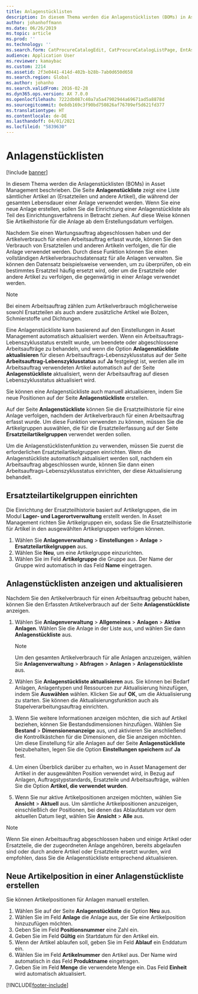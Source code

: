 ```yaml
---
title: Anlagenstücklisten
description: In diesem Thema werden die Anlagenstücklisten (BOMs) in Asset Management beschrieben.
author: johanhoffmann
ms.date: 06/26/2019
ms.topic: article
ms.prod: ''
ms.technology: ''
ms.search.form: CatProcureCatalogEdit, CatProcureCatalogListPage, EntAssetStandardSparePartsItemGroup, EntAssetObjectBOM
audience: Application User
ms.reviewer: kamaybac
ms.custom: 2214
ms.assetid: 2f3e0441-414d-402b-b28b-7ab0d650d658
ms.search.region: Global
ms.author: johanho
ms.search.validFrom: 2016-02-28
ms.dyn365.ops.version: AX 7.0.0
ms.openlocfilehash: 7222db087c40a7a5a47902944a69671ad5a8878d
ms.sourcegitcommit: 0e8db169c3f90bd750826af76709ef5d621fd377
ms.translationtype: HT
ms.contentlocale: de-DE
ms.lasthandoff: 04/01/2021
ms.locfileid: "5839630"
---
```

# <a name="asset-boms"></a>Anlagenstücklisten

[!include [banner](../../includes/banner.md)]

 

In diesem Thema werden die Anlagenstücklisten (BOMs) in Asset Management beschrieben. Die Seite **Anlagenstückliste** zeigt eine Liste sämtlicher Artikel an (Ersatzteilen und andere Artikel), die während der gesamten Lebensdauer einer Anlage verwendet werden. Wenn Sie eine neue Anlage erstellen, sollen Sie die Einrichtung einer Anlagenstückliste als Teil des Einrichtungsverfahrens in Betracht ziehen. Auf diese Weise können Sie Artikelhistorie für die Anlage ab dem Erstellungsdatum verfolgen.

Nachdem Sie einen Wartungsauftrag abgeschlossen haben und der Artikelverbrauch für einen Arbeitsauftrag erfasst wurde, können Sie den Verbrauch von Ersatzteilen und anderen Artikeln verfolgen, die für die Anlage verwendet werden. Durch diese Funktion können Sie einen vollständigen Artikelverbrauchsdatensatz für alle Anlagen verwalten. Sie können den Datensatz beispielsweise verwenden, um zu überprüfen, ob ein bestimmtes Ersatzteil häufig ersetzt wird, oder um die Ersatzteile oder andere Artikel zu verfolgen, die gegenwärtig in einer Anlage verwendet werden.

> [!NOTE]
> Bei einem Arbeitsauftrag zählen zum Artikelverbrauch möglicherweise sowohl Ersatzteilen als auch andere zusätzliche Artikel wie Bolzen, Schmierstoffe und Dichtungen.

Eine Anlagenstückliste kann basierend auf den Einstellungen in Asset Management automatisch aktualisiert werden. Wenn ein Arbeitsauftrags-Lebenszyklusstatus erstellt wurde, um beendete oder abgeschlossene Arbeitsaufträge zu behandeln, und wenn die Option **Anlagenstückliste aktualisieren** für diesen Arbeitsauftrags-Lebenszyklusstatus auf der Seite **Arbeitsauftrag-Lebenszyklusstatus** auf **Ja** festgelegt ist, werden alle im Arbeitsauftrag verwendeten Artikel automatisch auf der Seite **Anlagenstückliste** aktualisiert, wenn der Arbeitsauftrag auf diesen Lebenszyklusstatus aktualisiert wird. 


Sie können eine Anlagenstückliste auch manuell aktualisieren, indem Sie neue Positionen auf der Seite **Anlagenstückliste** erstellen.

Auf der Seite **Anlagenstückliste** können Sie die Ersatzteilhistorie für eine Anlage verfolgen, nachdem der Artikelverbrauch für einen Arbeitsauftrag erfasst wurde. Um diese Funktion verwenden zu können, müssen Sie die Artikelgruppen auswählen, die für die Ersatzteilerfassung auf der Seite **Ersatzteilartikelgruppen** verwendet werden sollen.

Um die Anlagenstücklistenfunktion zu verwenden, müssen Sie zuerst die erforderlichen Ersatzteilartikelgruppen einrichten. Wenn die Anlagenstückliste automatisch aktualisiert werden soll, nachdem ein Arbeitsauftrag abgeschlossen wurde, können Sie dann einen Arbeitsauftrags-Lebenszyklusstatus einrichten, der diese Aktualisierung behandelt. 


## <a name="set-up-spare-parts-item-groups"></a>Ersatzteilartikelgruppen einrichten

Die Einrichtung der Ersatzteilhistorie basiert auf Artikelgruppen, die im Modul **Lager- und Lagerortverwaltung** erstellt werden. In Asset Management richten Sie Artikelgruppen ein, sodass Sie die Ersatzteilhistorie für Artikel in den ausgewählten Artikelgruppen verfolgen können.

1. Wählen Sie **Anlagenverwaltung** \> **Einstellungen** \> **Anlage** \> **Ersatzteilartikelgruppen** aus.
2. Wählen Sie **Neu**, um eine Artikelgruppe einzurichten.
3. Wählen Sie im Feld **Artikelgruppe** die Gruppe aus. Der Name der Gruppe wird automatisch in das Feld **Name** eingetragen.

## <a name="view-and-update-asset-boms"></a>Anlagenstücklisten anzeigen und aktualisieren

Nachdem Sie den Artikelverbrauch für einen Arbeitsauftrag gebucht haben, können Sie den Erfassten Artikelverbrauch auf der Seite **Anlagenstückliste** anzeigen.

1. Wählen Sie **Anlagenverwaltung** \> **Allgemeines** \> **Anlagen** \> **Aktive Anlagen**. Wählen Sie die Anlage in der Liste aus, und wählen Sie dann **Anlagenstückliste** aus.

    > [!NOTE]
    > Um den gesamten Artikelverbrauch für alle Anlagen anzuzeigen, wählen Sie **Anlagenverwaltung** \> **Abfragen** \> **Anlagen** \> **Anlagenstückliste** aus.

2. Wählen Sie **Anlagenstückliste aktualisieren** aus. Sie können bei Bedarf Anlagen, Anlagentypen und Ressourcen zur Aktualisierung hinzufügen, indem Sie **Auswählen** wählen. Klicken Sie auf **OK**, um die Aktualisierung zu starten. Sie können die Aktualisierungsfunktion auch als Stapelverarbeitungsauftrag einrichten.
3. Wenn Sie weitere Informationen anzeigen möchten, die sich auf Artikel beziehen, können Sie Bestandsdimensionen hinzufügen. Wählen Sie **Bestand** \> **Dimensionenanzeige** aus, und aktivieren Sie anschließend die Kontrollkästchen für die Dimensionen, die Sie anzeigen möchten. Um diese Einstellung für alle Anlagen auf der Seite **Anlagenstückliste** beizubehalten, legen Sie die Option **Einstellungen speichern** auf **Ja** fest.
4. Um einen Überblick darüber zu erhalten, wo in Asset Management der Artikel in der ausgewählten Position verwendet wird, in Bezug auf Anlagen, Auftragstypstandards, Ersatzteile und Arbeitsaufträge, wählen Sie die Option **Artikel, die verwendet wurden**. 
5. Wenn Sie nur aktive Artikelpositionen anzeigen möchten, wählen Sie **Ansicht** \> **Aktuell** aus. Um sämtliche Artikelpositionen anzuzeigen, einschließlich der Positionen, bei denen das Ablaufdatum vor dem aktuellen Datum liegt, wählen Sie **Ansicht** \> **Alle** aus.

> [!NOTE]
> Wenn Sie einen Arbeitsauftrag abgeschlossen haben und einige Artikel oder Ersatzteile, die der zugeordneten Anlage angehören, bereits abgelaufen sind oder durch andere Artikel oder Ersatzteile ersetzt wurden, wird empfohlen, dass Sie die Anlagenstückliste entsprechend aktualisieren.

## <a name="create-a-new-item-line-in-an-asset-bom"></a>Neue Artikelposition in einer Anlagenstückliste erstellen

Sie können Artikelpositionen für Anlagen manuell erstellen.

1. Wählen Sie auf der Seite **Anlagenstückliste** die Option **Neu** aus.
2. Wählen Sie im Feld **Anlage** die Anlage aus, der Sie eine Artikelposition hinzuzufügen möchten.
3. Geben Sie im Feld **Positionsnummer** eine Zahl ein.
4. Geben Sie im Feld **Gültig** ein Startdatum für den Artikel ein.
5. Wenn der Artikel ablaufen soll, geben Sie im Feld **Ablauf** ein Enddatum ein.
6. Wählen Sie im Feld **Artikelnummer** den Artikel aus. Der Name wird automatisch in das Feld **Produktname** eingetragen.
7. Geben Sie im Feld **Menge** die verwendete Menge ein. Das Feld **Einheit** wird automatisch aktualisiert.


[!INCLUDE[footer-include](../../../includes/footer-banner.md)]